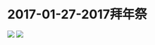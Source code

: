# 2017-01-27-2017拜年祭
![](https://bilicover2017.github.io/Android/2017-01-27.jpg)
![](https://bilicover2017.github.io/PC/2017-01-27.jpg)